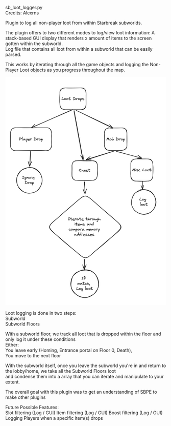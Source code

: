 sb_loot_logger.py  
Credits: Alexrns    

Plugin to log all non-player loot from within Starbreak subworlds.  

The plugin offers to two different modes to log/view loot information:
A stack-based GUI display that renders x amount of items to the screen gotten within the subworld.  
Log file that contains all loot from within a subworld that can be easily parsed.  


This works by iterating through all the game objects and logging the Non-Player Loot objects as you progress throughout the map.

![Loot State Diagram](loot_state_diagram.png)

Loot logging is done in two steps:  
Subworld  
Subworld Floors

With a subworld floor, we track all loot that is dropped within the floor and only log it under these conditions  
Either:  
    You leave early (Homing, Entrance portal on Floor 0, Death),  
    You move to the next floor  

With the subworld itself, once you leave the subworld you're in and return to the lobby/home, we take all the Subworld Floors loot  
and condense them into a array that you can iterate and manipulate to your extent.  

The overall goal with this plugin was to get an understanding of SBPE to make other plugins

Future Possible Features:  
Slot filtering  (Log / GUI)
Item filtering  (Log / GUI)
Boost filtering (Log / GUI)
Logging Players when a specific item(s) drops
